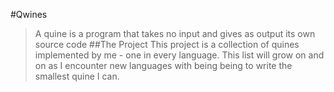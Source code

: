 #Qwines
>A quine is a program that takes no input and gives as output its own source code
##The Project
This project is a collection of quines implemented by me - one in every language. This list will grow on and on as I encounter new languages with being being to write the smallest quine I can.